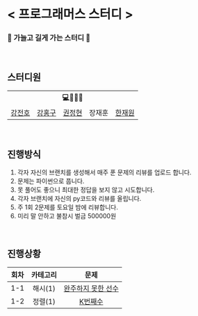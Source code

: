 # < 프로그래머스 스터디 >

### 🎵 가늘고 길게 가는 스터디 🎵

<br>

## 스터디원

<table>
    <tr>
        <th colspan=5>💻🙎‍♂️📒</th>
    </tr>
    <tr>
        <td><a href='https://github.com/jeonbar2'>강전호</a></td>
        <td><a href='https://github.com/hon99oo'>강홍구</a></td>
        <td><a href='https://github.com/jeonghyun96'>권정현</a></td>
        <td>장재훈</td>
        <td><a href='https://github.com/hanjo8813'>한재원</a></td>
    </tr>
</table>

<br>

## 진행방식

1. 각자 자신의 브랜치를 생성해서 매주 푼 문제의 리뷰를 업로드 합니다.
2. 문제는 파이썬으로 풉니다.
3. 못 풀어도 좋으니 최대한 정답을 보지 않고 시도합니다.
4. 각자 브랜치에 자신의 py코드와 리뷰를 올립니다.
5. 주 1회 2문제를 토요일 밤에 리뷰합니다.
6. 미리 말 안하고 불참시 벌금 500000원

<br>

## 진행상황

|회차|카테고리|문제|
|:--:|:--:|:--:|
|1-1|해시(1)|[완주하지 못한 선수](https://programmers.co.kr/learn/courses/30/lessons/42576)|
|1-2|정렬(1)|[K번째수](https://programmers.co.kr/learn/courses/30/lessons/42748)|